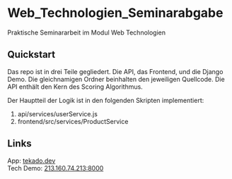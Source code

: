# Web_Technologien_Seminarabgabe
Praktische Seminararbeit im Modul Web Technologien

## Quickstart
Das repo ist in drei Teile gegliedert. Die API, das Frontend, und die Django Demo. Die gleichnamigen Ordner beinhalten den jeweiligen Quellcode. Die API enthält den
Kern des Scoring Algorithmus. 

Der Hauptteil der Logik ist in den folgenden Skripten implementiert:

1. api/services/userService.js
2. frontend/src/services/ProductService

## Links

App: <a href="https://tekado.dev/">tekado.dev</a> <br>
Tech Demo: <a href="https://213.160.74.213:8000/">213.160.74.213:8000</a>
